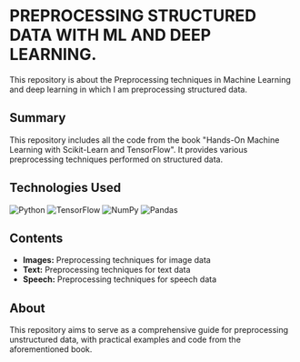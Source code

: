 # PREPROCESSING STRUCTURED DATA WITH ML AND DEEP LEARNING.
This repository is about the Preprocessing techniques in Machine Learning and deep learning in which I am preprocessing structured data.  

## Summary

This repository includes all the code from the book "Hands-On Machine Learning with Scikit-Learn and TensorFlow". It provides various preprocessing techniques performed on structured data.

## Technologies Used

![Python](https://img.shields.io/badge/Python-3.8+-blue.svg)
![TensorFlow](https://img.shields.io/badge/TensorFlow-2.x-orange.svg)
![NumPy](https://img.shields.io/badge/NumPy-1.x-blue.svg)
![Pandas](https://img.shields.io/badge/Pandas-8.x-green.svg)

## Contents

- **Images:** Preprocessing techniques for image data
- **Text:** Preprocessing techniques for text data
- **Speech:** Preprocessing techniques for speech data

## About

This repository aims to serve as a comprehensive guide for preprocessing unstructured data, with practical examples and code from the aforementioned book.
